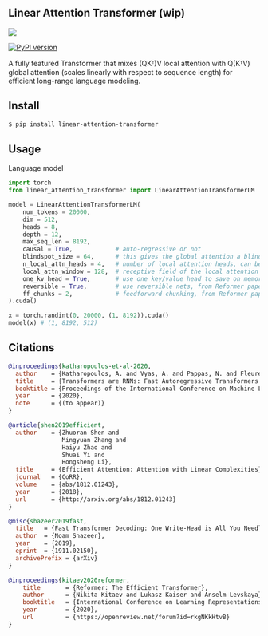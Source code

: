 ## Linear Attention Transformer (wip)

<img src="./linear-attention.png"/>

[![PyPI version](https://badge.fury.io/py/linear-attention-transformer.svg)](https://badge.fury.io/py/linear-attention-transformer)

A fully featured Transformer that mixes (QKᵀ)V local attention with Q(KᵀV) global attention (scales linearly with respect to sequence length) for efficient long-range language modeling.

## Install

```bash
$ pip install linear-attention-transformer
```

## Usage

Language model

```python
import torch
from linear_attention_transformer import LinearAttentionTransformerLM

model = LinearAttentionTransformerLM(
    num_tokens = 20000,
    dim = 512,
    heads = 8,
    depth = 12,
    max_seq_len = 8192,
    causal = True,            # auto-regressive or not
    blindspot_size = 64,      # this gives the global attention a blindspot of 64 tokens back in the auto-regressive case, but gives back an order of magnitude return in memory savings. should be paired with local attention of at least a window size of this setting. setting this to 1 will allow for full global attention of past
    n_local_attn_heads = 4,   # number of local attention heads, can be a tuple specifying the exact number of local attention heads at that depth
    local_attn_window = 128,  # receptive field of the local attention
    one_kv_head = True,       # use one key/value head to save on memory / compute
    reversible = True,        # use reversible nets, from Reformer paper
    ff_chunks = 2,            # feedforward chunking, from Reformer paper
).cuda()

x = torch.randint(0, 20000, (1, 8192)).cuda()
model(x) # (1, 8192, 512)
```

## Citations

```bibtex
@inproceedings{katharopoulos-et-al-2020,
  author    = {Katharopoulos, A. and Vyas, A. and Pappas, N. and Fleuret, F.},
  title     = {Transformers are RNNs: Fast Autoregressive Transformers with Linear Attention},
  booktitle = {Proceedings of the International Conference on Machine Learning (ICML)},
  year      = {2020},
  note      = {(to appear)}
}
```

```bibtex
@article{shen2019efficient,
  author    = {Zhuoran Shen and
               Mingyuan Zhang and
               Haiyu Zhao and
               Shuai Yi and
               Hongsheng Li},
  title     = {Efficient Attention: Attention with Linear Complexities},
  journal   = {CoRR},
  volume    = {abs/1812.01243},
  year      = {2018},
  url       = {http://arxiv.org/abs/1812.01243}
}
```

```bibtex
@misc{shazeer2019fast,
  title   = {Fast Transformer Decoding: One Write-Head is All You Need},
  author  = {Noam Shazeer},
  year    = {2019},
  eprint  = {1911.02150},
  archivePrefix = {arXiv}
}
```

```bibtex
@inproceedings{kitaev2020reformer,
    title       = {Reformer: The Efficient Transformer},
    author      = {Nikita Kitaev and Lukasz Kaiser and Anselm Levskaya},
    booktitle   = {International Conference on Learning Representations},
    year        = {2020},
    url         = {https://openreview.net/forum?id=rkgNKkHtvB}
}
```
